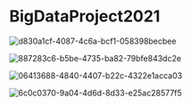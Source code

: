 # BigDataProject2021

![d830a1cf-4087-4c6a-bcf1-058398becbee](https://user-images.githubusercontent.com/44721008/123958480-be0bd600-d9ca-11eb-8c4a-b7a12b993f79.jpg)

![887283c6-b5be-4735-ba82-79bfe843dc2e](https://user-images.githubusercontent.com/44721008/123958600-dda2fe80-d9ca-11eb-96c2-8a9ea8acd95f.jpg)

![06413688-4840-4407-b22c-4322e1acca03](https://user-images.githubusercontent.com/44721008/123958661-f14e6500-d9ca-11eb-9efe-eb5b455e9c79.jpg)

![6c0c0370-9a04-4d6d-8d33-e25ac28577f5](https://user-images.githubusercontent.com/44721008/123958857-2bb80200-d9cb-11eb-9d71-26b76282c8b0.jpg)
